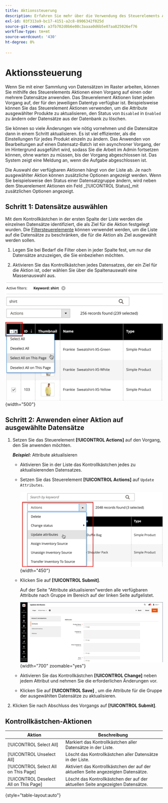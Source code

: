 ```yaml
---
title: Aktionssteuerung
description: Erfahren Sie mehr über die Verwendung des Steuerelements Aktionen , um einen Vorgang auf einen oder mehrere Datensätze in Admin anzuwenden.
exl-id: 03f313a9-bc17-4151-a2c8-8906342f025d
source-git-commit: a3fb702d0b6e08c3aaaa0d6b5e07aa825026ef76
workflow-type: tm+mt
source-wordcount: '430'
ht-degree: 0%

---
```


# Aktionssteuerung

Wenn Sie mit einer Sammlung von Datensätzen im Raster arbeiten, können Sie mithilfe des Steuerelements Aktionen einen Vorgang auf einen oder mehrere Datensätze anwenden. Das Steuerelement Aktionen listet jeden Vorgang auf, der für den jeweiligen Datentyp verfügbar ist. Beispielsweise können Sie das Steuerelement Aktionen verwenden, um die Attribute ausgewählter Produkte zu aktualisieren, den Status von `Disabled` in `Enabled` zu ändern oder Datensätze aus der Datenbank zu löschen.

Sie können so viele Änderungen wie nötig vornehmen und die Datensätze dann in einem Schritt aktualisieren. Es ist viel effizienter, als die Einstellungen für jedes Produkt einzeln zu ändern. Das Anwenden von Bearbeitungen auf einen Datensatz-Batch ist ein asynchroner Vorgang, der im Hintergrund ausgeführt wird, sodass Sie die Arbeit im Admin fortsetzen können, ohne warten zu müssen, bis der Vorgang abgeschlossen ist. Das System zeigt eine Meldung an, wenn die Aufgabe abgeschlossen ist.

Die Auswahl der verfügbaren Aktionen hängt von der Liste ab. Je nach ausgewählter Aktion können zusätzliche Optionen angezeigt werden. Wenn Sie beispielsweise den Status einer Datensatzgruppe ändern, wird neben dem Steuerelement Aktionen ein Feld _[!UICONTROL Status]_mit zusätzlichen Optionen angezeigt.

## Schritt 1: Datensätze auswählen

Mit dem Kontrollkästchen in der ersten Spalte der Liste werden die einzelnen Datensätze identifiziert, die als Ziel für die Aktion festgelegt wurden. Die [Filtersteuerelemente](admin-grid-controls.md) können verwendet werden, um die Liste auf die Datensätze zu beschränken, die für die Aktion als Ziel ausgewählt werden sollen.

1. Legen Sie bei Bedarf die Filter oben in jeder Spalte fest, um nur die Datensätze anzuzeigen, die Sie einbeziehen möchten.

1. Aktivieren Sie das Kontrollkästchen jedes Datensatzes, der ein Ziel für die Aktion ist, oder wählen Sie über die Spaltenauswahl eine Massenauswahl aus.

![Auswählen oder Aufheben der Auswahl aller oder aller Elemente auf Seite](./assets/action-change-selection.png){width="500"}

## Schritt 2: Anwenden einer Aktion auf ausgewählte Datensätze

1. Setzen Sie das Steuerelement **[!UICONTROL Actions]** auf den Vorgang, den Sie anwenden möchten.

   **_Beispiel:_** Attribute aktualisieren

   - Aktivieren Sie in der Liste das Kontrollkästchen jedes zu aktualisierenden Datensatzes.

   - Setzen Sie das Steuerelement **[!UICONTROL Actions]** auf `Update Attributes`.

     ![Wählen Sie die Aktion &quot;Attribute aktualisieren&quot;](./assets/action-select.png){width="450"}

   - Klicken Sie auf **[!UICONTROL Submit]**.

     Auf der Seite &quot;Attribute aktualisieren&quot;werden alle verfügbaren Attribute nach Gruppe im Bereich auf der linken Seite aufgelistet.

     ![Seite &quot;Attribute aktualisieren&quot;](./assets/action-update-attributes.png){width="700" zoomable="yes"}

   - Aktivieren Sie das Kontrollkästchen **[!UICONTROL Change]** neben jedem Attribut und nehmen Sie die erforderlichen Änderungen vor.

   - Klicken Sie auf **[!UICONTROL Save]** , um die Attribute für die Gruppe der ausgewählten Datensätze zu aktualisieren.

1. Klicken Sie nach Abschluss des Vorgangs auf **[!UICONTROL Submit]**.

## Kontrollkästchen-Aktionen

| Aktion | Beschreibung |
|--- |--- |
| [!UICONTROL Select All] | Markiert das Kontrollkästchen aller Datensätze in der Liste. |
| [!UICONTROL Unselect All] | Löscht das Kontrollkästchen aller Datensätze in der Liste. |
| [!UICONTROL Select All on This Page] | Aktiviert das Kontrollkästchen der auf der aktuellen Seite angezeigten Datensätze. |
| [!UICONTROL Deselect All on This Page] | Löscht das Kontrollkästchen der auf der aktuellen Seite angezeigten Datensätze. |

{style="table-layout:auto"}
